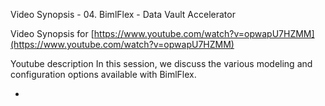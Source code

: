 Video Synopsis - 04. BimlFlex - Data Vault Accelerator

Video Synopsis for
[https://www.youtube.com/watch?v=opwapU7HZMM](https://www.youtube.com/watch?v=opwapU7HZMM)

Youtube description
In this session, we discuss the various modeling and configuration options available with BimlFlex.



* 


